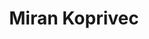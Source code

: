 ---
SICRIS: 15295
draft: false
fixName: miran_koprivec
lab: Computer Structures and Systems Laboratory
labPos: Laboratory Member
location: R3.56 - Laboratorij LRSS
mailInfo: miran.koprivec@fri.uni-lj.si
officeHours: null
profName: Miran Koprivec
profTitle: Laboratory Technician
telephoneInfo: null
title: Miran Koprivec
---